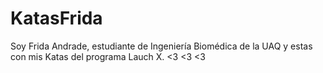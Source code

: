 # KatasFrida

Soy Frida Andrade, estudiante de Ingeniería Biomédica de la UAQ y estas con mis Katas del programa Lauch X.
<3 <3 <3

